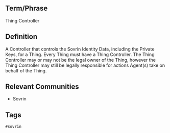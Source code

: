 ## Term/Phrase
Thing Controller

## Definition
A Controller that controls the Sovrin Identity Data, including the Private Keys, for a Thing. Every Thing must have a Thing Controller. The Thing Controller may or may not be the legal owner of the Thing, however the Thing Controller may still be legally responsible for actions Agent(s) take on behalf of the Thing.

## Relevant Communities
* Sovrin

## Tags
```
#sovrin
```
